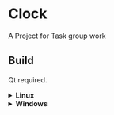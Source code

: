 # Clock

A Project for Task group work

## Build

Qt required.

<details>
<summary><b>Linux</b></summary>

```cmake
cd source
cmake --preset=linux-release
cmake --build --preset=linux-build --target=test
```

</details>

<details>
<summary><b>Windows</b></summary>

```cmake
cd source
cmake --preset=windows-release
cmake --build --preset=windows-build --target=test
```

</details>